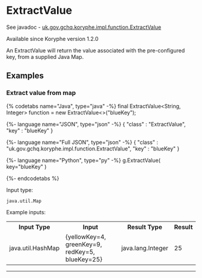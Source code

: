 # ExtractValue
See javadoc - [uk.gov.gchq.koryphe.impl.function.ExtractValue](ref://../../javadoc/koryphe/uk/gov/gchq/koryphe/impl/function/ExtractValue.html)

Available since Koryphe version 1.2.0

An ExtractValue will return the value associated with the pre-configured key, from a supplied Java Map.

## Examples

### Extract value from map


{% codetabs name="Java", type="java" -%}
final ExtractValue<String, Integer> function = new ExtractValue<>("blueKey");

{%- language name="JSON", type="json" -%}
{
  "class" : "ExtractValue",
  "key" : "blueKey"
}

{%- language name="Full JSON", type="json" -%}
{
  "class" : "uk.gov.gchq.koryphe.impl.function.ExtractValue",
  "key" : "blueKey"
}

{%- language name="Python", type="py" -%}
g.ExtractValue( 
  key="blueKey" 
)

{%- endcodetabs %}

Input type:

```
java.util.Map
```

Example inputs:
<table style="display: block;">
<tr><th>Input Type</th><th>Input</th><th>Result Type</th><th>Result</th></tr>
<tr><td>java.util.HashMap</td><td>{yellowKey=4, greenKey=9, redKey=5, blueKey=25}</td><td>java.lang.Integer</td><td>25</td></tr>
</table>

-----------------------------------------------

